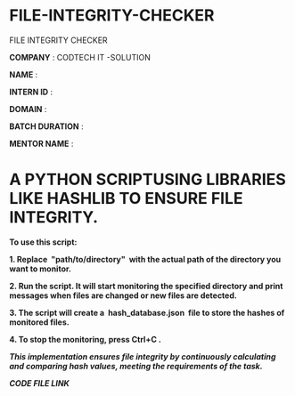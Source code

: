 # FILE-INTEGRITY-CHECKER
FILE INTEGRITY CHECKER

**COMPANY** : CODTECH IT -SOLUTION

**NAME**  :

**INTERN ID** :

**DOMAIN** : 

**BATCH DURATION** :

**MENTOR NAME** :

# A PYTHON SCRIPTUSING LIBRARIES LIKE HASHLIB TO ENSURE FILE INTEGRITY.


**To use this script:**

**1. Replace  "path/to/directory"  with the actual path of the directory you want to
monitor.**

**2. Run the script. It will start monitoring the specified directory and print
messages when files are changed or new files are detected.**

**3. The script will create a  hash_database.json  file to store the hashes of monitored
files.**

**4. To stop the monitoring, press Ctrl+C .**

***This implementation ensures file integrity by continuously
calculating and comparing hash values, meeting the
requirements of the task.***

***CODE FILE LINK***

